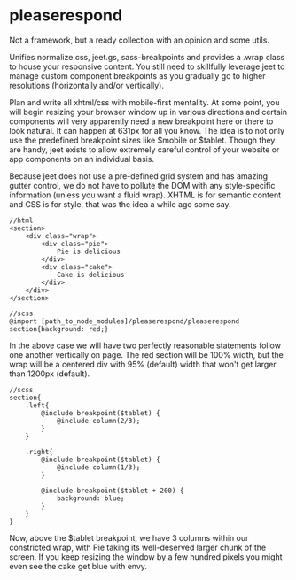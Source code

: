 # pleaserespond

Not a framework, but a ready collection with an opinion and some utils.

Unifies normalize.css, jeet.gs, sass-breakpoints and provides a .wrap class to house your responsive content. You still need to skillfully leverage jeet to manage custom component breakpoints as you gradually go to higher resolutions (horizontally and/or vertically).

Plan and write all xhtml/css with mobile-first mentality. At some point, you will begin resizing your browser window up in various directions and certain components will very apparently need a new breakpoint here or there to look natural. It can happen at 631px for all you know. The idea is to not only use the predefined breakpoint sizes like $mobile or $tablet. Though they are handy, jeet exists to allow extremely careful control of your website or app components on an individual basis.

Because jeet does not use a pre-defined grid system and has amazing gutter control, we do not have to pollute the DOM with any style-specific information (unless you want a fluid wrap). XHTML is for semantic content and CSS is for style, that was the idea a while ago some say.

    //html
    <section>
        <div class="wrap">
            <div class="pie">
                Pie is delicious
            </div>
            <div class="cake">
                Cake is delicious
            </div>
        </div>
    </section>
    
    //scss
    @import [path_to_node_modules]/pleaserespond/pleaserespond
    section{background: red;}
    
In the above case we will have two perfectly reasonable statements follow one another vertically on page. The red section will be 100% width, but the wrap will be a centered div with 95% (default) width that won't get larger than 1200px (default).

    //scss
    section{
        .left{
            @include breakpoint($tablet) {
                @include column(2/3);
            }
        }

        .right{
            @include breakpoint($tablet) {
                @include column(1/3);
            }
            
            @include breakpoint($tablet + 200) {
                background: blue;
            }
        }
    }

Now, above the $tablet breakpoint, we have 3 columns within our constricted wrap, with Pie taking its well-deserved larger chunk of the screen. If you keep resizing the window by a few hundred pixels you might even see the cake get blue with envy.